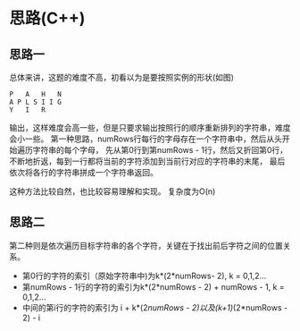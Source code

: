 # 思路(C++)

## 思路一
总体来讲，这题的难度不高，初看以为是要按照实例的形状(如图)
```
P   A   H   N
A P L S I I G
Y   I   R
```
输出，这样难度会高一些，但是只要求输出按照行的顺序重新排列的字符串，难度会小一些。
第一种思路，numRows行每行的字母存在一个字符串中，然后从头开始遍历字符串的每个字母，
先从第0行到第numRows - 1行，然后又折回第0行，不断地折返，每到一行都将当前的字符添加到当前行对应的字符串的末尾，
最后依次将各行的字符串拼成一个字符串返回。

这种方法比较自然，也比较容易理解和实现。
复杂度为O(n)

## 思路二
第二种则是依次遍历目标字符串的各个字符，关键在于找出前后字符之间的位置关系。
- 第0行的字符的索引（原始字符串中)为k*(2*numRows- 2), k = 0,1,2...
- 第numRows - 1行的字符的索引为k*(2*numRows - 2) + numRows - 1, k = 0,1,2...
- 中间的第i行的字符的索引为 i + k*(2*numRows - 2)以及(k+1)*(2*numRows - 2) - i


